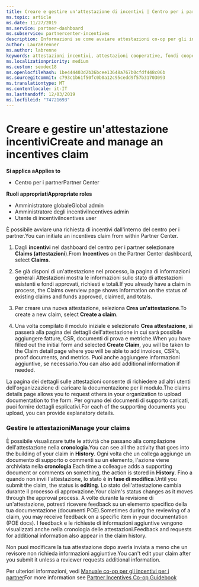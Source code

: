 ```yaml
---
title: Creare e gestire un'attestazione di incentivi | Centro per i partner
ms.topic: article
ms.date: 11/27/2019
ms.service: partner-dashboard
ms.subservice: partnercenter-incentives
description: Informazioni su come avviare attestazioni co-op per gli incentivi dal centro per i partner. Puoi visualizzare tutte le attività eseguite per creare l'attestazione nella cronologia.
author: LauraBrenner
ms.author: labrenne
keywords: attestazioni incentivi, attestazioni cooperative, fondi cooperativi
ms.localizationpriority: medium
ms.custom: seodec18
ms.openlocfilehash: 1be444403d2b36bcee13648a767b0cfdf448c06b
ms.sourcegitcommit: c793c1b61f50fc0b0a12c95cedd9f57b31703093
ms.translationtype: MT
ms.contentlocale: it-IT
ms.lasthandoff: 12/03/2019
ms.locfileid: "74721693"
---
```

# <a name="create-and-manage-an-incentives-claim"></a><span data-ttu-id="4378b-105">Creare e gestire un'attestazione incentivi</span><span class="sxs-lookup"><span data-stu-id="4378b-105">Create and manage an incentives claim</span></span>

<span data-ttu-id="4378b-106">**Si applica a**</span><span class="sxs-lookup"><span data-stu-id="4378b-106">**Applies to**</span></span>
- <span data-ttu-id="4378b-107">Centro per i partner</span><span class="sxs-lookup"><span data-stu-id="4378b-107">Partner Center</span></span>

<span data-ttu-id="4378b-108">**Ruoli appropriati**</span><span class="sxs-lookup"><span data-stu-id="4378b-108">**Appropriate roles**</span></span>

- <span data-ttu-id="4378b-109">Amministratore globale</span><span class="sxs-lookup"><span data-stu-id="4378b-109">Global admin</span></span>
- <span data-ttu-id="4378b-110">Amministratore degli incentivi</span><span class="sxs-lookup"><span data-stu-id="4378b-110">Incentives admin</span></span>
- <span data-ttu-id="4378b-111">Utente di incentivi</span><span class="sxs-lookup"><span data-stu-id="4378b-111">Incentives user</span></span>

<span data-ttu-id="4378b-112">È possibile avviare una richiesta di incentivi dall'interno del centro per i partner.</span><span class="sxs-lookup"><span data-stu-id="4378b-112">You can initiate an incentives claim from within Partner Center.</span></span> 

1. <span data-ttu-id="4378b-113">Dagli **incentivi** nel dashboard del centro per i partner selezionare **Claims (attestazioni**).</span><span class="sxs-lookup"><span data-stu-id="4378b-113">From **Incentives** on the Partner Center dashboard, select **Claims**.</span></span>

2.  <span data-ttu-id="4378b-114">Se già disponi di un'attestazione nel processo, la pagina di informazioni generali Attestazioni mostra le informazioni sullo stato di attestazioni esistenti e fondi approvati, richiesti e totali.</span><span class="sxs-lookup"><span data-stu-id="4378b-114">If you already have a claim in process, the Claims overview page shows information on the status of existing claims and funds approved, claimed, and totals.</span></span>

3.  <span data-ttu-id="4378b-115">Per creare una nuova attestazione, seleziona **Crea un'attestazione**.</span><span class="sxs-lookup"><span data-stu-id="4378b-115">To create a new claim, select **Create a claim**.</span></span>

4.  <span data-ttu-id="4378b-116">Una volta compilato il modulo iniziale e selezionato **Crea attestazione**, si passerà alla pagina dei dettagli dell'attestazione in cui sarà possibile aggiungere fatture, CSR, documenti di prova e metriche.</span><span class="sxs-lookup"><span data-stu-id="4378b-116">When you have filled out the initial form and selected **Create Claim**, you will be taken to the Claim detail page where you will be able to add invoices, CSR's, proof documents, and metrics.</span></span> <span data-ttu-id="4378b-117">Puoi anche aggiungere informazioni aggiuntive, se necessario.</span><span class="sxs-lookup"><span data-stu-id="4378b-117">You can also add additional information if needed.</span></span>

<span data-ttu-id="4378b-118">La pagina dei dettagli sulle attestazioni consente di richiedere ad altri utenti dell'organizzazione di caricare la documentazione per il modulo.</span><span class="sxs-lookup"><span data-stu-id="4378b-118">The claims details page allows you to request others in your organization to upload documentation to the form.</span></span> <span data-ttu-id="4378b-119">Per ognuno dei documenti di supporto caricati, puoi fornire dettagli esplicativi.</span><span class="sxs-lookup"><span data-stu-id="4378b-119">For each of the supporting documents you upload, you can provide explanatory details.</span></span> 

### <a name="manage-your-claims"></a><span data-ttu-id="4378b-120">Gestire le attestazioni</span><span class="sxs-lookup"><span data-stu-id="4378b-120">Manage your claims</span></span>

<span data-ttu-id="4378b-121">È possibile visualizzare tutte le attività che passano alla compilazione dell'attestazione nella **cronologia**.</span><span class="sxs-lookup"><span data-stu-id="4378b-121">You can see all the activity that goes into the building of your claim in **History**.</span></span> <span data-ttu-id="4378b-122">Ogni volta che un collega aggiunge un documento di supporto o commenti su un elemento, l'azione viene archiviata nella **cronologia**.</span><span class="sxs-lookup"><span data-stu-id="4378b-122">Each time a colleague adds a supporting document or comments on something, the action is stored in **History**.</span></span> <span data-ttu-id="4378b-123">Fino a quando non invii l'attestazione, lo stato è **in fase di modifica**.</span><span class="sxs-lookup"><span data-stu-id="4378b-123">Until you submit the claim, the status is **editing**.</span></span> <span data-ttu-id="4378b-124">Lo stato dell'attestazione cambia durante il processo di approvazione.</span><span class="sxs-lookup"><span data-stu-id="4378b-124">Your claim's status changes as it moves through the approval process.</span></span> <span data-ttu-id="4378b-125">A volte durante la revisione di un'attestazione, potresti ricevere feedback su un elemento specifico della tua documentazione (documenti POE).</span><span class="sxs-lookup"><span data-stu-id="4378b-125">Sometimes during the reviewing of a claim, you may receive feedback on a specific item in your documentation (POE docs).</span></span> <span data-ttu-id="4378b-126">I feedback e le richieste di informazioni aggiuntive vengono visualizzati anche nella cronologia delle attestazioni.</span><span class="sxs-lookup"><span data-stu-id="4378b-126">Feedback and requests for additional information also appear in the claim history.</span></span> 

<span data-ttu-id="4378b-127">Non puoi modificare la tua attestazione dopo averla inviata a meno che un revisore non richieda informazioni aggiuntive.</span><span class="sxs-lookup"><span data-stu-id="4378b-127">You can't edit your claim after you submit it unless a reviewer requests additional information.</span></span>

<span data-ttu-id="4378b-128">Per ulteriori informazioni, vedi [Manuale co-op per gli incentivi per i partner](https://assets.microsoft.com/coop-guidebook.pdf)</span><span class="sxs-lookup"><span data-stu-id="4378b-128">For more information see [Partner Incentives Co-op Guidebook](https://assets.microsoft.com/coop-guidebook.pdf)</span></span>

